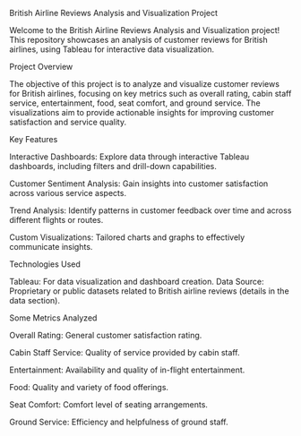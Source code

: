 British Airline Reviews Analysis and Visualization Project

Welcome to the British Airline Reviews Analysis and Visualization project! This repository showcases an analysis of customer reviews for British airlines, using Tableau for interactive data visualization.

Project Overview

The objective of this project is to analyze and visualize customer reviews for British airlines, focusing on key metrics such as overall rating, cabin staff service, entertainment, food, seat comfort, and ground service. The visualizations aim to provide actionable insights for improving customer satisfaction and service quality.

Key Features

Interactive Dashboards: Explore data through interactive Tableau dashboards, including filters and drill-down capabilities.

Customer Sentiment Analysis: Gain insights into customer satisfaction across various service aspects.

Trend Analysis: Identify patterns in customer feedback over time and across different flights or routes.

Custom Visualizations: Tailored charts and graphs to effectively communicate insights.

Technologies Used

Tableau: For data visualization and dashboard creation.
Data Source: Proprietary or public datasets related to British airline reviews (details in the data section).

Some Metrics Analyzed

Overall Rating: General customer satisfaction rating.

Cabin Staff Service: Quality of service provided by cabin staff.

Entertainment: Availability and quality of in-flight entertainment.

Food: Quality and variety of food offerings.

Seat Comfort: Comfort level of seating arrangements.

Ground Service: Efficiency and helpfulness of ground staff.
